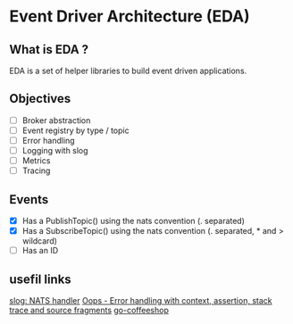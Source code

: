 # Event Driver Architecture (EDA)

## What is EDA ?
EDA is a set of helper libraries to build event driven applications.

## Objectives
- [ ] Broker abstraction
- [ ] Event registry by type / topic
- [ ] Error handling
- [ ] Logging with slog
- [ ] Metrics
- [ ] Tracing

## Events
- [x] Has a PublishTopic() using the nats convention (. separated)
- [x] Has a SubscribeTopic() using the nats convention (. separated, * and > wildcard)
- [ ] Has an ID

## usefil links
[slog: NATS handler](https://github.com/samber/slog-nats/tree/main)
[Oops - Error handling with context, assertion, stack trace and source fragments](https://github.com/samber/oops)
[go-coffeeshop](https://github.com/thangchung/go-coffeeshop/tree/main)